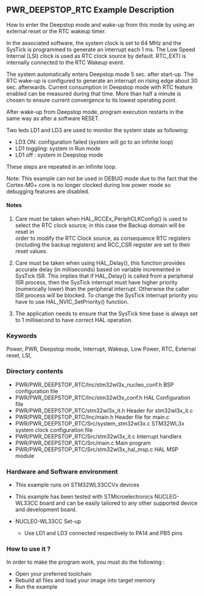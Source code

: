 ﻿## <b>PWR_DEEPSTOP_RTC Example Description</b>

How to enter the Deepstop mode and wake-up from this mode by using an external 
reset or the RTC wakeup timer.


In the associated software, the system clock is set to 64 MHz and the SysTick is
programmed to generate an interrupt each 1 ms.
The Low Speed Internal (LSI) clock is used as RTC clock source by default.
RTC_EXTI is internally connected to the RTC Wakeup event.

The system automatically enters Deepstop mode 5 sec. after start-up. The RTC wake-up
is configured to generate an interrupt on rising edge about 30 sec. afterwards.
Current consumption in Deepstop mode with RTC feature enabled can be measured during that time.
More than half a minute is chosen to ensure current convergence to its lowest operating point.

After wake-up from Deepstop mode, program execution restarts in the same way as after
a software RESET.

Two leds LD1 and LD3 are used to monitor the system state as following:

 - LD3 ON: configuration failed (system will go to an infinite loop)
 - LD1 toggling: system in Run mode
 - LD1 off : system in Deepstop mode

These steps are repeated in an infinite loop.

Note: This example can not be used in DEBUG mode due to the fact 
      that the Cortex-M0+ core is no longer clocked during low power mode 
      so debugging features are disabled.


#### <b>Notes</b>

 1. Care must be taken when HAL_RCCEx_PeriphCLKConfig() is used to select 
    the RTC clock source; in this case the Backup domain will be reset in  
    order to modify the RTC Clock source, as consequence RTC registers (including 
    the backup registers) and RCC_CSR register are set to their reset values.


 2. Care must be taken when using HAL_Delay(), this function provides accurate delay (in milliseconds)
    based on variable incremented in SysTick ISR. This implies that if HAL_Delay() is called from
    a peripheral ISR process, then the SysTick interrupt must have higher priority (numerically lower)
    than the peripheral interrupt. Otherwise the caller ISR process will be blocked.
    To change the SysTick interrupt priority you have to use HAL_NVIC_SetPriority() function.
      
 3. The application needs to ensure that the SysTick time base is always set to 1 millisecond
    to have correct HAL operation.

### <b>Keywords</b>

Power, PWR, Deepstop mode, Interrupt, Wakeup, Low Power, RTC, External reset, LSI,


### <b>Directory contents</b>

  - PWR/PWR_DEEPSTOP_RTC/Inc/stm32wl3x_nucleo_conf.h     BSP configuration file
  -  PWR/PWR_DEEPSTOP_RTC/Inc/stm32wl3x_conf.h         HAL Configuration file
  -  PWR/PWR_DEEPSTOP_RTC/stm32wl3x_it.h           Header for stm32wl3x_it.c
  -  PWR/PWR_DEEPSTOP_RTC/Inc/main.h                         Header file for main.c
  -  PWR/PWR_DEEPSTOP_RTC/Src/system_stm32wl3x.c       STM32WL3x system clock configuration file
  -  PWR/PWR_DEEPSTOP_RTC/Src/stm32wl3x_it.c           Interrupt handlers
  -  PWR/PWR_DEEPSTOP_RTC/Src/main.c                         Main program
  -  PWR/PWR_DEEPSTOP_RTC/Src/stm32wl3x_hal_msp.c      HAL MSP module

### <b>Hardware and Software environment</b>

  - This example runs on STM32WL33CCVx devices

  - This example has been tested with STMicroelectronics NUCLEO-WL33CC
    board and can be easily tailored to any other supported device 
    and development board.

  - NUCLEO-WL33CC Set-up
    - Use LD1 and LD3 connected respectively to PA14 and PB5 pins

### <b>How to use it ?</b>

In order to make the program work, you must do the following :

 - Open your preferred toolchain 
 - Rebuild all files and load your image into target memory
 - Run the example

